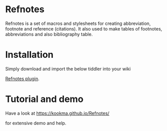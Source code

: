 # Refnotes
Refnotes is a set of macros and stylesheets for creating abbreviation, footnote and reference (citations). It also used to make tables of footnotes, abbreviations and also bibliography table.

# Installation
Simply download and import the below tiddler into your wiki


[Refnotes plugin](https://github.com/kookma/Refnotes/blob/master/release/%24__plugins_.mr_refnotes.tid).

# Tutorial and demo
Have a look at
https://kookma.github.io/Refnotes/

for extensive demo and help.
